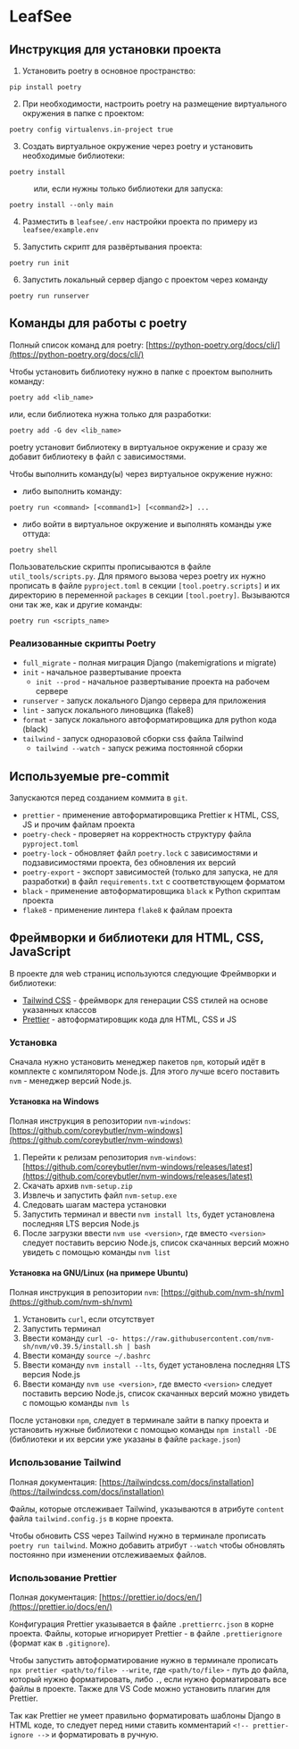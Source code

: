 # LeafSee

## Инструкция для установки проекта

1. Установить poetry в основное пространство:
```console
pip install poetry
```

2. При необходимости, настроить poetry на размещение виртуального окружения в папке с проектом:
```console
poetry config virtualenvs.in-project true
```

3. Создать виртуальное окружение через poetry и установить необходимые библиотеки:
```console
poetry install
```
&ensp; &ensp; &ensp; &ensp; или, если нужны только библиотеки для запуска:

```console
poetry install --only main
```

4. Разместить в `leafsee/.env` настройки проекта по примеру из `leafsee/example.env`

5. Запустить скрипт для развёртывания проекта:
```console
poetry run init
```

6. Запустить локальный сервер django с проектом через команду
```console
poetry run runserver
```


## Команды для работы с poetry

Полный список команд для poetry: [https://python-poetry.org/docs/cli/](https://python-poetry.org/docs/cli/)

Чтобы установить библиотеку нужно в папке с проектом выполнить команду:
```console
poetry add <lib_name>
```
или, если библиотека нужна только для разработки:
```console
poetry add -G dev <lib_name>
```
poetry установит библиотеку в виртуальное окружение и сразу же добавит библиотеку в файл с зависимостями.

Чтобы выполнить команду(ы) через виртуальное окружение нужно:
* либо выполнить команду:
```console
poetry run <command> [<command1>] [<command2>] ...
```
* либо войти в виртуальное окружение и выполнять команды уже оттуда:
```console
poetry shell
```

Пользовательские скрипты прописываются в файле `util_tools/scripts.py`. Для прямого вызова через poetry их нужно прописать в файле `pyproject.toml` в секции `[tool.poetry.scripts]` и их директорию в переменной `packages` в секции `[tool.poetry]`. Вызываются они так же, как и другие команды:
```console
poetry run <scripts_name>
```

### Реализованные скрипты Poetry

* `full_migrate` - полная миграция Django (makemigrations и migrate)
* `init` - начальное развертывание проекта
    * `init --prod` - начальное развертывание проекта на рабочем сервере
* `runserver` - запуск локального Django сервера для приложения
* `lint` - запуск локального линовщика (flake8)
* `format` - запуск локального автоформатировщика для python кода (black)
* `tailwind` - запуск одноразовой сборки css файла Tailwind
    * `tailwind --watch` - запуск режима постоянной сборки


## Используемые pre-commit

Запускаются перед созданием коммита в `git`.

* `prettier` - применение автоформатировщика Prettier к HTML, CSS, JS и прочим файлам проекта
* `poetry-check` - проверяет на корректность структуру файла `pyproject.toml`
* `poetry-lock` - обновляет файл `poetry.lock` с зависимостями и подзависимостями проекта, без обновления их версий
* `poetry-export` - экспорт зависимостей (только для запуска, не для разработки) в файл `requirements.txt` с соответствующем форматом
* `black` - применение автоформатировщика `black` к Python скриптам проекта
* `flake8` - применение линтера `flake8` к файлам проекта


## Фреймворки и библиотеки для HTML, CSS, JavaScript

В проекте для web страниц используются следующие Фреймворки и библиотеки:
* [Tailwind CSS](https://tailwindcss.com/) - фреймворк для генерации CSS стилей на основе указанных классов
* [Prettier](https://prettier.io/) - автоформатировщик кода для HTML, CSS и JS

### Установка

Сначала нужно установить менеджер пакетов `npm`, который идёт в комплекте с компилятором Node.js. Для этого лучше всего поставить `nvm` - менеджер версий Node.js.

#### Установка на Windows
Полная инструкция в репозитории `nvm-windows`: [https://github.com/coreybutler/nvm-windows](https://github.com/coreybutler/nvm-windows)

1. Перейти к релизам репозитория `nvm-windows`: [https://github.com/coreybutler/nvm-windows/releases/latest](https://github.com/coreybutler/nvm-windows/releases/latest)
2. Скачать архив `nvm-setup.zip`
3. Извлечь и запустить файл `nvm-setup.exe`
4. Следовать шагам мастера установки
5. Запустить терминал и ввести `nvm install lts`, будет установлена последняя LTS версия Node.js
6. После загрузки ввести `nvm use <version>`, где вместо `<version>` следует поставить версию Node.js, список скачанных версий можно увидеть с помощью команды `nvm list`

#### Установка на GNU/Linux (на примере Ubuntu)
Полная инструкция в репозитории `nvm`: [https://github.com/nvm-sh/nvm](https://github.com/nvm-sh/nvm)

1. Установить `curl`, если отсутствует
2. Запустить терминал
3. Ввести команду `curl -o- https://raw.githubusercontent.com/nvm-sh/nvm/v0.39.5/install.sh | bash`
4. Ввести команду `source ~/.bashrc`
4. Ввести команду `nvm install --lts`, будет установлена последняя LTS версия Node.js
4. Ввести команду `nvm use <version>`, где вместо `<version>` следует поставить версию Node.js, список скачанных версий можно увидеть с помощью команды `nvm ls`

После установки `npm`, следует в терминале зайти в папку проекта и установить нужные библиотеки с помощью команды `npm install -DE` (библиотеки и их версии уже указаны в файле `package.json`)

### Использование Tailwind
Полная документация: [https://tailwindcss.com/docs/installation](https://tailwindcss.com/docs/installation)

Файлы, которые отслеживает Tailwind, указываются в атрибуте `content` файла `tailwind.config.js` в корне проекта.

Чтобы обновить CSS через Tailwind нужно в терминале прописать `poetry run tailwind`. Можно добавить атрибут `--watch` чтобы обновлять постоянно при изменении отслеживаемых файлов.

### Использование Prettier
Полная документация: [https://prettier.io/docs/en/](https://prettier.io/docs/en/)

Конфигурация Prettier указывается в файле `.prettierrc.json` в корне проекта. Файлы, которые игнорирует Prettier - в файле `.prettierignore` (формат как в `.gitignore`).

Чтобы запустить автоформатирование нужно в терминале прописать `npx prettier <path/to/file> --write`, где `<path/to/file>` - путь до файла, который нужно форматировать, либо `.`, если нужно форматировать все файлы в проекте. Также для VS Code можно установить плагин для Prettier.

Так как Prettier не умеет правильно форматировать шаблоны Django в HTML коде, то следует перед ними ставить комментарий `<!-- prettier-ignore -->` и форматировать в ручную.
